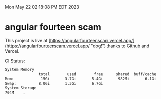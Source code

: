Mon May 22 02:18:08 PM EDT 2023

# angular fourteen scam


This project is live at [https://angularfourteenscam.vercel.app/](https://angularfourteenscam.vercel.app/ "dog!") thanks to Github and Vercel.

CI Status: 

```bash
System Memory
               total        used        free      shared  buff/cache   available
Mem:            15Gi       3.7Gi       5.4Gi       982Mi       6.1Gi        10Gi
Swap:          8.0Gi       1.3Gi       6.7Gi
System Storage
704M	.
```
